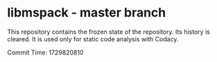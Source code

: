# libmspack - master branch

This repository contains the frozen state of the repository.
Its history is cleared. It is used only for static code
analysis with Codacy.

Commit Time: 1729820810